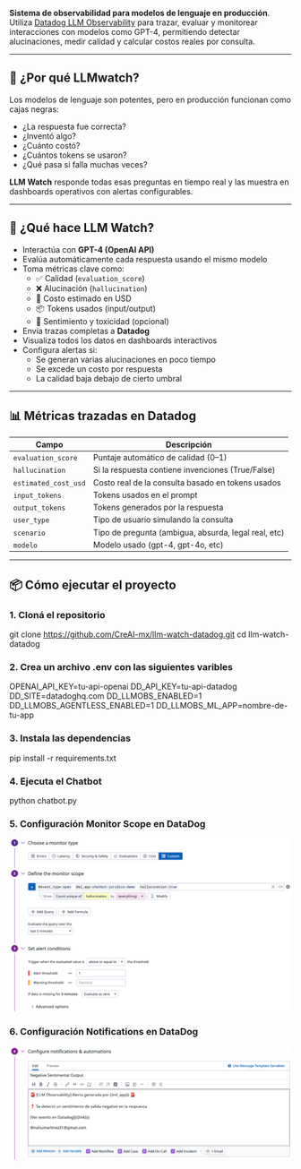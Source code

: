**Sistema de observabilidad para modelos de lenguaje en producción**. Utiliza [Datadog LLM Observability](https://docs.datadoghq.com/llm_observability) para trazar, evaluar y monitorear interacciones con modelos como GPT-4, permitiendo detectar alucinaciones, medir calidad y calcular costos reales por consulta.

---

## 📌 ¿Por qué LLMwatch?

Los modelos de lenguaje son potentes, pero en producción funcionan como cajas negras:
- ¿La respuesta fue correcta?
- ¿Inventó algo?
- ¿Cuánto costó?
- ¿Cuántos tokens se usaron?
- ¿Qué pasa si falla muchas veces?

**LLM Watch** responde todas esas preguntas en tiempo real y las muestra en dashboards operativos con alertas configurables.

---

## 🚀 ¿Qué hace LLM Watch?

- Interactúa con **GPT-4 (OpenAI API)**
- Evalúa automáticamente cada respuesta usando el mismo modelo
- Toma métricas clave como:
  - ✅ Calidad (`evaluation_score`)
  - ❌ Alucinación (`hallucination`)
  - 💸 Costo estimado en USD
  - 📦 Tokens usados (input/output)
  - 🧠 Sentimiento y toxicidad (opcional)
- Envía trazas completas a **Datadog**
- Visualiza todos los datos en dashboards interactivos
- Configura alertas si:
  - Se generan varias alucinaciones en poco tiempo
  - Se excede un costo por respuesta
  - La calidad baja debajo de cierto umbral

---

## 📊 Métricas trazadas en Datadog

| Campo               | Descripción                                          |
|---------------------|------------------------------------------------------|
| `evaluation_score`  | Puntaje automático de calidad (0–1)                  |
| `hallucination`     | Si la respuesta contiene invenciones (True/False)   |
| `estimated_cost_usd`| Costo real de la consulta basado en tokens usados   |
| `input_tokens`      | Tokens usados en el prompt                           |
| `output_tokens`     | Tokens generados por la respuesta                    |
| `user_type`         | Tipo de usuario simulando la consulta                |
| `scenario`          | Tipo de pregunta (ambigua, absurda, legal real, etc)|
| `modelo`            | Modelo usado (gpt-4, gpt-4o, etc)                    |

---

## 📦 Cómo ejecutar el proyecto

### 1. Cloná el repositorio

git clone https://github.com/CreAI-mx/llm-watch-datadog.git
cd llm-watch-datadog

### 2. Crea un archivo .env con las siguientes varibles

OPENAI_API_KEY=tu-api-openai
DD_API_KEY=tu-api-datadog
DD_SITE=datadoghq.com
DD_LLMOBS_ENABLED=1
DD_LLMOBS_AGENTLESS_ENABLED=1
DD_LLMOBS_ML_APP=nombre-de-tu-app

### 3. Instala las dependencias

pip install -r requirements.txt

### 4. Ejecuta el Chatbot

python chatbot.py

### 5. Configuración Monitor Scope en DataDog

![Monitors](images/monitor-scope.png)

### 6. Configuración Notifications en DataDog

![Monitors](images/notifications.png)
